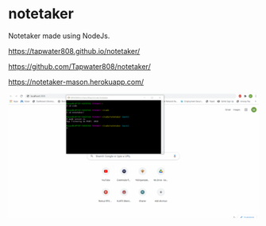 # notetaker

Notetaker made using NodeJs.

 https://tapwater808.github.io/notetaker/
 
 https://github.com/Tapwater808/notetaker/
 
 https://notetaker-mason.herokuapp.com/

![](https://github.com/Tapwater808/notetaker/blob/main/public/assets/Useage.gif)
